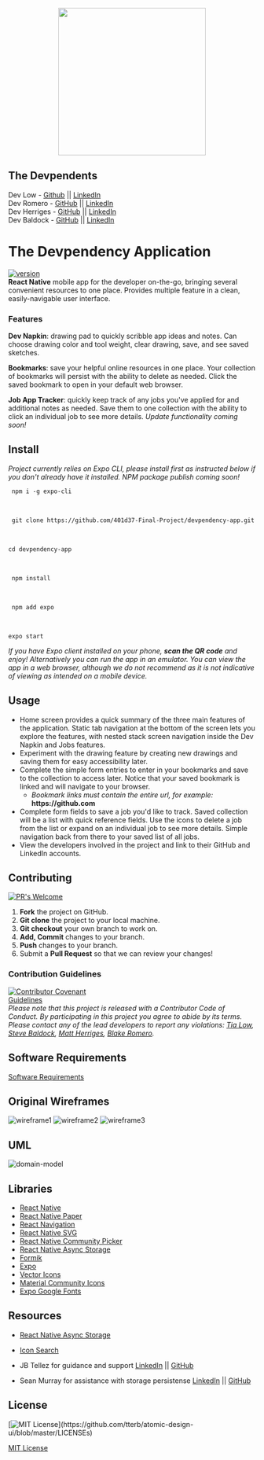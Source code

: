 <p align="center">
  <img width="300" height="300" src='./assets/logo.png'>
</p>

## The Devpendents

Dev Low - [Github](https://github.com/TiaLow) || [LinkedIn](https://www.linkedin.com/in/tia-low/)   
Dev Romero - [GitHub](https://github.com/blakerom) || [LinkedIn](https://www.linkedin.com/in/blakeromero/)   
Dev Herriges - [GitHub](https://github.com/herrigesmt) || [LinkedIn](https://www.linkedin.com/in/herrigesmt/)   
Dev Baldock - [GitHub](https://github.com/SBALDOCK) || [LinkedIn](https://www.linkedin.com/in/stephentbaldock/)

# The Devpendency Application
[![version](https://img.shields.io/badge/version-0.0.8-yellow.svg)](https://semver.org)<br/>
**React Native** mobile app for the developer on-the-go, bringing several convenient resources to one place. Provides multiple feature in a clean, easily-navigable user interface.

### Features

**Dev Napkin**: drawing pad to quickly scribble app ideas and notes. Can choose drawing color and tool weight, clear drawing, save, and see saved sketches.

**Bookmarks**: save your helpful online resources in one place. Your collection of bookmarks will persist with the ability to delete as needed. Click the saved bookmark to open in your default web browser.

**Job App Tracker**: quickly keep track of any jobs you've applied for and additional notes as needed. Save them to one collection with the ability to click an individual job to see more details. *Update functionality coming soon!*


## Install

*Project currently relies on Expo CLI, please install first as instructed below if you don't already have it installed. NPM package publish coming soon!*

     npm i -g expo-cli
<br/>

     git clone https://github.com/401d37-Final-Project/devpendency-app.git

<br/> 

    cd devpendency-app
<br/>

     npm install
<br/>

     npm add expo 
<br/>

    expo start 

*If you have Expo client installed on your phone, **scan the QR code** and enjoy! Alternatively you can run the app in an emulator. You can view the app in a web browser, although we do not recommend as it is not indicative of viewing as intended on a mobile device.*

## Usage

- Home screen provides a quick summary of the three main features of the application. Static tab navigation at the bottom of the screen lets you explore the features, with nested stack screen navigation inside the Dev Napkin and Jobs features. 
- Experiment with the drawing feature by creating new drawings and saving them for easy accessibility later. 
- Complete the simple form entries to enter in your bookmarks and save to the collection to access later. Notice that your saved bookmark is linked and will navigate to your browser.
  - *Bookmark links must contain the entire url, for example:* **ht<span>tps://github.c</span>om**
- Complete form fields to save a job you'd like to track. Saved collection will be a list with quick reference fields. Use the icons to delete a job from the list or expand on an individual job to see more details. Simple navigation back from there to your saved list of all jobs. 
- View the developers involved in the project and link to their GitHub and LinkedIn accounts.

## Contributing
[![PR's Welcome](https://img.shields.io/badge/PRs-welcome-brightgreen.svg?style=flat)](http://makeapullrequest.com)  

1. **Fork** the project on GitHub.
2. **Git clone** the project to your local machine.
3. **Git checkout** your own branch to work on.
4. **Add, Commit** changes to your branch.
5. **Push** changes to your branch.
6. Submit a **Pull Request** so that we can review your changes!


### Contribution Guidelines
[![Contributor Covenant](https://img.shields.io/badge/Contributor%20Covenant-v2.0%20adopted-ff69b4.svg)](code_of_conduct.md)
<br/>
[Guidelines](CONTRIBUTIONS.md)
<br/>
   *Please note that this project is released with a Contributor Code of Conduct. By participating in this project you agree to abide by its terms. Please contact any of the lead developers to report any violations: [Tia Low](mailto:lowtia@gmail.com), [Steve Baldock](stephenbaldock78@gmail.com), [Matt Herriges](herrigesmt@gmail.com), [Blake Romero](blakeromero001@gmail.com).*
   

## Software Requirements

[Software Requirements](requirements.md)

## Original Wireframes

![wireframe1](assets/wireframe1.png)
![wireframe2](assets/wireframe2.png)
![wireframe3](assets/wireframe3.png)

## UML

![domain-model](assets/uml.png)

## Libraries

- [React Native](https://reactnative.dev/)
- [React Native Paper](https://callstack.github.io/react-native-paper/)
- [React Navigation](https://reactnavigation.org/)
- [React Native SVG](https://www.npmjs.com/package/react-native-svg)
- [React Native Community Picker](https://www.npmjs.com/package/@react-native-community/picker)
- [React Native Async Storage](https://reactnative.dev/docs/asyncstorage)
- [Formik](https://formik.org/)
- [Expo](https://expo.io/)
- [Vector Icons](https://docs.expo.io/guides/icons/)
- [Material Community Icons](https://reactnativeelements.com/docs/icon/)
- [Expo Google Fonts](https://www.npmjs.com/package/@expo-google-fonts/inter)

## Resources 

- [React Native Async Storage](https://react-native-async-storage.github.io/async-storage/docs/api/#mergeitem)
- [Icon Search](https://oblador.github.io/react-native-vector-icons/)

- JB Tellez for guidance and support [LinkedIn](https://www.linkedin.com/in/jb-tellez/) || [GitHub](https://github.com/JB-Tellez)
- Sean Murray for assistance with storage persistense [LinkedIn](https://www.linkedin.com/in/sean-j-murray/) || [GitHub](https://github.com/seanjmurray)

## License
[![MIT License](https://img.shields.io/apm/l/atomic-design-ui.svg?)](https://github.com/tterb/atomic-design-ui/blob/master/LICENSEs)

[MIT License](LICENSE)
